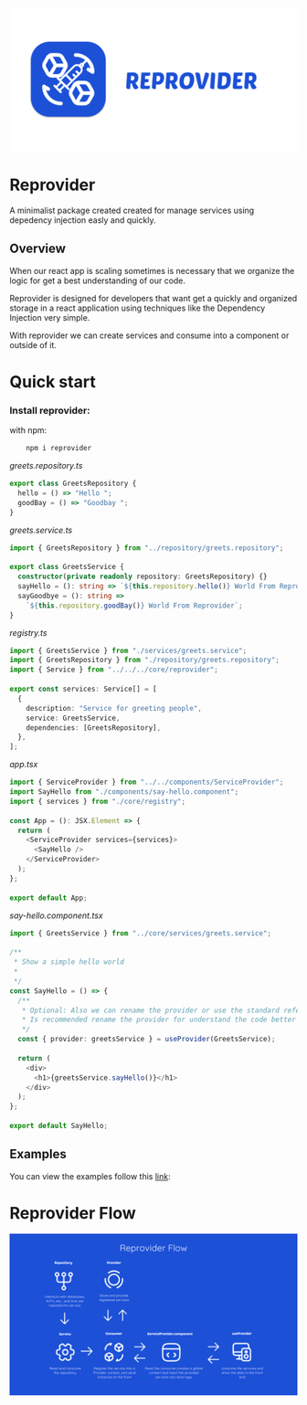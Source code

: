 ![Texto alternativo](./image/readme/1689399989502.png)

# Reprovider

A minimalist package created created for manage services using depedency injection easly and quickly.

## Overview

When our react app is scaling sometimes is necessary that we organize the logic for get a best understanding of our code.

Reprovider is designed for developers that want get a quickly and organized storage in a react application using techniques like the Dependency Injection very simple.

With reprovider we can create services and consume into a component or outside of it.

# Quick start

### Install reprovider:

with npm:

```powershell
    npm i reprovider
```

_greets.repository.ts_

```typescript
export class GreetsRepository {
  hello = () => "Hello ";
  goodBay = () => "Goodbay ";
}
```

_greets.service.ts_

```typescript
import { GreetsRepository } from "../repository/greets.repository";

export class GreetsService {
  constructor(private readonly repository: GreetsRepository) {}
  sayHello = (): string => `${this.repository.hello()} World From Reprovider`;
  sayGoodbye = (): string =>
    `${this.repository.goodBay()} World From Reprovider`;
}
```

_registry.ts_

```typescript
import { GreetsService } from "./services/greets.service";
import { GreetsRepository } from "./repository/greets.repository";
import { Service } from "../../../core/reprovider";

export const services: Service[] = [
  {
    description: "Service for greeting people",
    service: GreetsService,
    dependencies: [GreetsRepository],
  },
];
```

_app.tsx_

```typescript
import { ServiceProvider } from "../../components/ServiceProvider";
import SayHello from "./components/say-hello.component";
import { services } from "./core/registry";

const App = (): JSX.Element => {
  return (
    <ServiceProvider services={services}>
      <SayHello />
    </ServiceProvider>
  );
};

export default App;
```

_say-hello.component.tsx_

```typescript
import { GreetsService } from "../core/services/greets.service";

/**
 * Show a simple hello world
 *
 */
const SayHello = () => {
  /**
   * Optional: Also we can rename the provider or use the standard reference.
   * Is recommended rename the provider for understand the code better
   */
  const { provider: greetsService } = useProvider(GreetsService);

  return (
    <div>
      <h1>{greetsService.sayHello()}</h1>
    </div>
  );
};

export default SayHello;
```

## Examples

You can view the examples follow this [link](https://github.com/Lopez15-Hub/reprovider/tree/master/src/examples):

# Reprovider Flow

![Texto alternativo](./image/readme/1689397687700.png)
